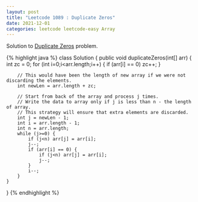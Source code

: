 ```yaml
---
layout: post
title: "Leetcode 1089 : Duplicate Zeros"
date: 2021-12-01
categories: leetcode leetcode-easy Array
---
```


Solution to [Duplicate Zeros][leetcode] problem.

{% highlight java %}
class Solution {
    public void duplicateZeros(int[] arr) {
        int zc = 0;
        for (int i=0;i<arr.length;i++) {
            if (arr[i] == 0) zc++;
        }
        
        // This would have been the length of new array if we were not discarding the elements.
        int newLen = arr.length + zc; 
        
        // Start from back of the array and process j times.
        // Write the data to array only if j is less than n - the length of array.
        // This strategy will ensure that extra elements are discarded.
        int j = newLen - 1;
        int i = arr.length - 1;
        int n = arr.length;
        while (j>=0) {
            if (j<n) arr[j] = arr[i];
            j--;
            if (arr[i] == 0) {
                if (j<n) arr[j] = arr[i];
                j--;
            }
            i--;
        }
    }
}
{% endhighlight %}

[leetcode]: https://leetcode.com/problems/duplicate-zeros/
